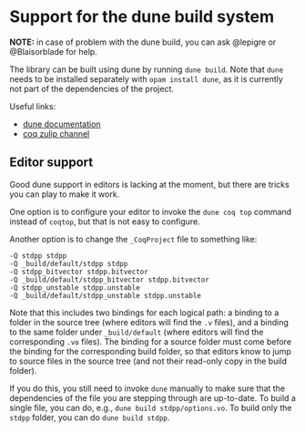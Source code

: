 Support for the dune build system
=================================

**NOTE:** in case of problem with the dune build, you can ask @lepigre or
@Blaisorblade for help.

The library can be built using dune by running `dune build`. Note that `dune`
needs to be installed separately with `opam install dune`, as it is currently
not part of the dependencies of the project.

Useful links:
- [dune documentation](https://dune.readthedocs.io)
- [coq zulip channel](https://coq.zulipchat.com/#narrow/stream/240550-Dune-devs-.26-users)


Editor support
--------------

Good dune support in editors is lacking at the moment, but there are tricks you
can play to make it work.

One option is to configure your editor to invoke the `dune coq top` command
instead of `coqtop`, but that is not easy to configure.

Another option is to change the `_CoqProject` file to something like:
```
-Q stdpp stdpp
-Q _build/default/stdpp stdpp
-Q stdpp_bitvector stdpp.bitvector
-Q _build/default/stdpp_bitvector stdpp.bitvector
-Q stdpp_unstable stdpp.unstable
-Q _build/default/stdpp_unstable stdpp.unstable
```
Note that this includes two bindings for each logical path: a binding to a
folder in the source tree (where editors will find the `.v` files), and a
binding to the same folder under `_build/default` (where editors will find
the corresponding `.vo` files). The binding for a source folder must come
before the binding for the corresponding build folder, so that editors know
to jump to source files in the source tree (and not their read-only copy in
the build folder).

If you do this, you still need to invoke `dune` manually to make sure that the
dependencies of the file you are stepping through are up-to-date. To build a
single file, you can do, e.g., `dune build stdpp/options.vo`. To build only
the `stdpp` folder, you can do `dune build stdpp`.

